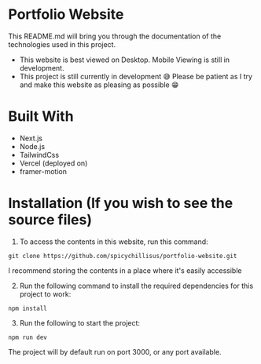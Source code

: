 # Portfolio Website
This README.md will bring you through the documentation of the technologies used in this project.
* This website is best viewed on Desktop. Mobile Viewing is still in development.
* This project is still currently in development 😅 Please be patient as I try and make this website as pleasing as possible 😁

# Built With
- Next.js
- Node.js
- TailwindCss
- Vercel (deployed on)
- framer-motion

# Installation (If you wish to see the source files)

1. To access the contents in this website, run this command:
```
git clone https://github.com/spicychillisus/portfolio-website.git
```
I recommend storing the contents in a place where it's easily accessible

2. Run the following command to install the required dependencies for this project to work:
```
npm install
```
3. Run the following to start the project:
```
npm run dev
```
The project will by default run on port 3000, or any port available.